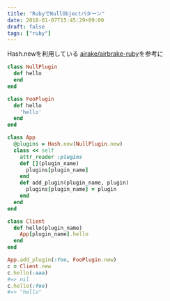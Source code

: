 ```yaml
---
title: "RubyでNullObjectパターン"
date: 2018-01-07T15:45:29+09:00
draft: false
tags: ["ruby"]
---
```


Hash.newを利用している
[airake/airbrake-ruby](https://github.com/airbrake/airbrake-ruby)を参考に

```ruby
class NullPlugin
  def hello
  end
end

class FooPlugin
  def hello
    'hello'
  end
end

class App
  @plugins = Hash.new(NullPlugin.new)
  class << self
    attr_reader :plugins
    def [](plugin_name)
      plugins[plugin_name]
    end
    def add_plugin(plugin_name, plugin)
      plugins[plugin_name] = plugin
    end
  end
end

class Client
  def hello(plugin_name)
    App[plugin_name].hello
  end
end

App.add_plugin(:foo, FooPlugin.new)
c = Client.new
c.hello(:aaa)
#=> nil
c.hello(:foo)
#=> "hello"
```

